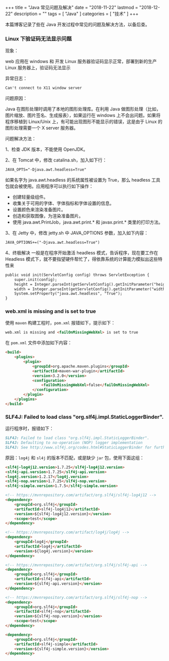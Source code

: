+++
title = "Java 常见问题及解决"
date = "2018-11-22"
lastmod = "2018-12-22"
description = ""
tags = [
    "Java"
]
categories = [
    "技术"
]
+++

本篇博客记录了些在 Java 开发过程中常见的问题及解决方法，以备后查。

<!--more-->

### Linux 下验证码无法显示问题
现象： 

web 应用在 windows 和 开发 Linux 服务器验证码显示正常，部署到新的生产 Linux 服务器上，验证码无法显示

异常日志：
```markdown
Can't connect to X11 window server
```

问题原因：

Java 在图形处理时调用了本地的图形处理库。在利用 Java 做图形处理（比如，图片缩放、图片签名、生成报表），如果运行在 windows 上不会出问题。如果将程序移植到 Linux/Unix 上，有可能出现图形不能显示的错误，这是由于 Linux 的图形处理需要一个 X server 服务器。

问题解决方法：

1、检查 JDK 版本，不能使用 OpenJDK。

2、在 Tomcat 中，修改 catalina.sh，加入如下行：
```markdown
JAVA_OPTS="-Djava.awt.headless=True"
```
如果名字为 java.awt.headless 的系统属性被设置为 True，那么 headless 工具包就会被使用。应用程序可以执行如下操作：

* 创建轻量级组件。
* 收集关于可用的字体、字体指标和字体设置的信息。
* 设置颜色来渲染准备图片。
* 创造和获取图像，为渲染准备图片。
* 使用 java.awt.PrintJob，java.awt.print.* 和 javax.print.* 类里的打印方法。

3、在 Jetty 中，修改 jetty.sh 中 JAVA_OPTIONS 参数，加入如下内容：
```markdown
JAVA_OPTIONS+=("-Djava.awt.headless=True")
```

4、终极解决
一般是在程序开始激活 headless 模式，告诉程序，现在要工作在 Headless 模式下，就不要指望硬件帮忙了，得依靠系统的计算能力模拟出这些特性来
```markdown
public void init(ServletConfig config) throws ServletException {
    super.init(config);
    height = Integer.parseInt(getServletConfig().getInitParameter("height"));
    width = Integer.parseInt(getServletConfig().getInitParameter("width"));
    System.setProperty("java.awt.headless", "True");
}
```

### web.xml is missing and <failOnMissingWebXml> is set to true
使用 `maven` 构建工程时，`pom.xml` 报错如下，提示如下：
```markdown
web.xml is missing and <failOnMissingWebXml> is set to true
```
在 `pom.xml` 文件中添加如下内容：
```markdown
<build>
    <plugins>
        <plugin>
            <groupId>org.apache.maven.plugins</groupId>
            <artifactId>maven-war-plugin</artifactId>
            <version>3.2.0</version>
            <configuration>
                <failOnMissingWebXml>false</failOnMissingWebXml>
            </configuration>
        </plugin>
    </plugins>
</build>
```

### SLF4J: Failed to load class "org.slf4j.impl.StaticLoggerBinder".
运行程序时，报错如下：
```markdown
SLF4J: Failed to load class "org.slf4j.impl.StaticLoggerBinder".
SLF4J: Defaulting to no-operation (NOP) logger implementation
SLF4J: See http://www.slf4j.org/codes.html#StaticLoggerBinder for further details.
```
原因：`log4j` 和 `sl4j` 的版本不匹配，或是缺少 `jar` 包，使用下面这组：
```markdown
<slf4j-log4j12.version>1.7.25</slf4j-log4j12.version>
<slf4j-api.version>1.7.25</slf4j-api.version>
<log4j.version>1.2.17</log4j.version>
<slf4j-nop.version>1.7.25</slf4j-nop.version>
<slf4j-simple.version>1.7.5</slf4j-simple.version>

<!-- https://mvnrepository.com/artifact/org.slf4j/slf4j-log4j12 -->
<dependency>
    <groupId>org.slf4j</groupId>
    <artifactId>slf4j-log4j12</artifactId>
    <version>${slf4j-log4j12.version}</version>
    <scope>test</scope>
</dependency>

<!-- https://mvnrepository.com/artifact/log4j/log4j -->
<dependency>
    <groupId>log4j</groupId>
    <artifactId>log4j</artifactId>
    <version>${log4j.version}</version>
</dependency>

<!-- https://mvnrepository.com/artifact/org.slf4j/slf4j-api -->
<dependency>
    <groupId>org.slf4j</groupId>
    <artifactId>slf4j-api</artifactId>
    <version>${slf4j-api.version}</version>
</dependency>

<!-- https://mvnrepository.com/artifact/org.slf4j/slf4j-nop -->
<dependency>
    <groupId>org.slf4j</groupId>
    <artifactId>slf4j-nop</artifactId>
    <version>${slf4j-nop.version}</version>
    <scope>test</scope>
</dependency>

<dependency>
    <groupId>org.slf4j</groupId>
    <artifactId>slf4j-simple</artifactId>
    <version>${slf4j-simple.version}</version>
</dependency>
```
